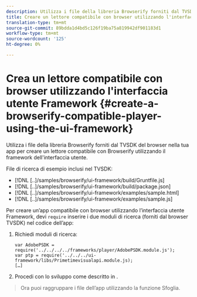 ```yaml
---
description: Utilizza i file della libreria Browserify forniti dal TVSDK del browser nella tua app per creare un lettore compatibile con Browserify utilizzando il framework dell'interfaccia utente.
title: Creare un lettore compatibile con browser utilizzando l'interfaccia utente Framework
translation-type: tm+mt
source-git-commit: 89bdda1d4bd5c126f19ba75a819942df901183d1
workflow-type: tm+mt
source-wordcount: '125'
ht-degree: 0%

---
```



# Crea un lettore compatibile con browser utilizzando l&#39;interfaccia utente Framework {#create-a-browserify-compatible-player-using-the-ui-framework}

Utilizza i file della libreria Browserify forniti dal TVSDK del browser nella tua app per creare un lettore compatibile con Browserify utilizzando il framework dell&#39;interfaccia utente.

File di ricerca di esempio inclusi nel TVSDK:

* [!DNL [..]/samples/browserify/ui-framework/build/Gruntfile.js]
* [!DNL [..]/samples/browserify/ui-framework/build/package.json]
* [!DNL [..]/samples/browserify/ui-framework/examples/sample.html]
* [!DNL [..]/samples/browserify/ui-framework/examples/sample.js]

Per creare un’app compatibile con browser utilizzando l’interfaccia utente Framework, devi `require` inserire i due moduli di ricerca (forniti dal browser TVSDK) nel codice dell’app:

1. Richiedi moduli di ricerca:

   ```
   var AdobePSDK = require('../../../../frameworks/player/AdobePSDK.module.js');  
   var ptp = require('../../../ui-framework/libs/Primetimevisualapi.module.js);  
   […]
   ```

1. Procedi con lo sviluppo come descritto in [](../../../browser-tvsdk-2.4/getting-started/c-psdk-browser-tvsdk-2.4-create-a-basic-player/t-psdk-browser-tvsdk-2.4-create-basic-player-uif.md).
>Ora puoi raggruppare i file dell’app utilizzando la funzione Sfoglia.
